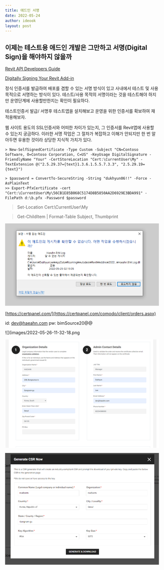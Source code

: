 ```yaml
---
title: 애드인 서명
date: 2022-05-24
author: ideook
layout: post
---
```



## 이제는 테스트용 애드인 개발은 그만하고 서명(Digital Sign)을 해야하지 않을까

[Revit API Developers Guide](https://help.autodesk.com/view/RVT/2023/ENU/?guid=Revit_API_Revit_API_Developers_Guide_html)

[Digitally Signing Your Revit Add-in](https://help.autodesk.com/view/RVT/2023/ENU/?guid%3DRevit_API_Revit_API_Developers_Guide_Introduction_Add_In_Integration_Digitally_Signing_Your_Revit_Add_in_html)

정식 인증서를 발급하여 배포를 겸할 수 있는 서명 방식이 있고 사내에서 테스트 및 사용 목적으로 서명하는 방식이 있다. 테스트/사용 목적의 서명이라는 것을 테스트해야 하지만 운영단계에 사용할만한지는 확인이 필요하다.

테스트인증서 발급/ 서명후 테스트앱을 설치해보고 운영을 위한 인증서를 확보하여 재 적용해보자.

웹 사이트 용도의 SSL인증서와 어떠한 차이가 있는지, 그 인증서를 Revit앱에 사용할 수 있는지 궁금하다. 이러한 서명 작업은 그 절차가 복잡하고 이해가 안되지만 한 번 알아두면 유용한 것이라 상당한 지식적 가치가 있다.

[](https://docs.microsoft.com/ko-kr/windows/msix/package/create-certificate-package-signing)

[](https://www.ksoftware.net/)

[](https://archi-lab.net/code-signing-of-your-revit-plug-ins/)

```console
> New-SelfSignedCertificate -Type Custom -Subject "CN=Contoso Software, O=Contoso Corporation, C=US" -KeyUsage DigitalSignature -FriendlyName "Your" -CertStoreLocation "Cert:\CurrentUser\My" -TextExtension @("2.5.29.37={text}1.3.6.1.5.5.7.3.3", "2.5.29.19={text}")
```

```console
> $password = ConvertTo-SecureString -String "dukhyun06!!" -Force -AsPlainText
>> Export-PfxCertificate -cert "Cert:\CurrentUser\My\56CB1E85B068C5174D8B5850AA2D6929E3BDA991" -FilePath d:\b.pfx -Password $password
```

> Set-Location Cert:\CurrentUser\My

> Get-ChildItem | Format-Table Subject, Thumbprint


![](images/2022-05-25-11-16-05.png)


[https://certpanel.com/](https://certpanel.com/comodo/client/orders.aspx)

id: dev@haeahn.com
pw: bimSource20@@

![](images/2022-05-26-11-32-18.png

![](images/2022-05-26-11-37-14.png)

![](images/2022-05-26-11-40-52.png)